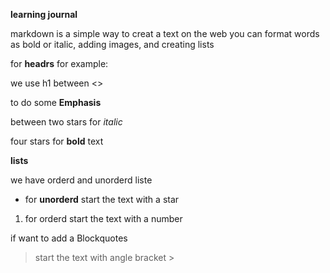 **learning journal**
  
  
  
markdown is a simple way to creat a text on the web you can format words as bold or italic, adding images, and creating lists



<h7>for **headrs** for example:

we use h1 between <> 

to do some **Emphasis**


between two stars for *italic*

four stars for **bold** text

**lists**

we have orderd and unorderd liste 

* for **unorderd** start the text with a star 

1. for orderd start the text with a number

if want to add a Blockquotes

>start the text with angle bracket >
